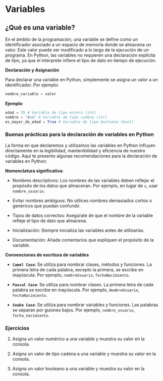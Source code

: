 # Variables

## ¿Qué es una variable?

En el ámbito de la programación, una variable se define como un identificador asociado a un espacio de memoria donde se almacena un valor. Este valor puede ser modificado a lo largo de la ejecución de un programa. En Python, las variables no requieren una declaración explícita de tipo, ya que el interprete infiere el tipo de dato en tiempo de ejecución.

**Declaración y Asignación**

Para declarar una variable en Python, simplemente se asigna un valor a un identificador. Por ejemplo:

```python
nombre_variable = valor
```

**Ejemplo**:

```python
edad = 35 # Variable de tipo entero (int)
nombre = "Ana" # Variable de tipo cadena (str)
es_mayor_de_edad = True # Variable de tipo booleano (bool)
```

### Buenas prácticas para la declaración de variables en Python

La forma en que declaremos y utilizamos las variables en Python influyen directamente en la legibilidad, mantenibilidad y eficiencia de nuestro código. Aquí te presento algunas recomendaciones para la declaración de variables en Python:

**Nomenclatura significativa**: 

- Nombres descriptivos: Los nombres de las variables deben reflejar el propósito de los datos que almacenan. Por ejemplo, en lugar de `x`, usar `nombre_usuario`.

- Evitar nombres ambiguos: No utilices nombres demasiados cortos o genéricos que puedan confundir.

- Tipos de datos correctos: Asegúrate de que el nombre de la variable refleje el tipo de dato que almacena.

- Inicialización: Siempre inicializa las variables antes de utilizarlas.

- Documentación: Añade comentarios que expliquen el propósito de la variable.

**Convenciones de escritura de variables**

- **`Camel Case`**: Se utiliza para nombrar clases, métodos y funciones. La primera letra de cada palabra, excepto la primera, se escribe en mayúscula. Por ejemplo, `nombreUsuario`, `fechaNacimiento`.

- **`Pascal Case`**: Se utiliza para nombrar clases. La primera letra de cada palabra se escribe en mayúscula. Por ejemplo, `NombreUsuario`, `FechaNacimiento`.

- **`Snake Case`**: Se utiliza para nombrar variables y funciones. Las palabras se separan por guiones bajos. Por ejemplo, `nombre_usuario`, `fecha_nacimiento`.

### Ejercicios

1. Asigna un valor numérico a una variable y muestra su valor en la consola.

2. Asigna un valor de tipo cadena a una variable y muestra su valor en la consola.

3. Asigna un valor booleano a una variable y muestra su valor en la consola.